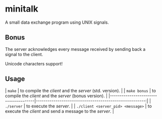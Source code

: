 # minitalk
A small data exchange program using UNIX signals.

## Bonus
The server acknowledges every message received by sending back a signal to the
client.

Unicode characters support!

## Usage
| `make` | to compile the *client* and the *server* (std. version). |
| `make bonus` | to compile the *client* and the *server* (bonus version). |
|---------------------------------------|--------------------------------------------------------:|
| `./server` | to execute the *server*. |
| `./client <server_pid> <message>` | to execute the *client* and send a message to the *server*. |
